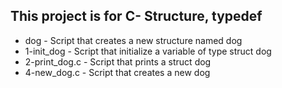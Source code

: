 ## This project is for C- Structure, typedef
+ dog - Script that creates a new structure named dog
+ 1-init_dog - Script that initialize a variable of type struct dog
+ 2-print_dog.c - Script that prints a struct dog
+ 4-new_dog.c - Script that creates a new dog

